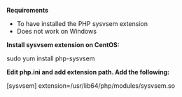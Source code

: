 
**Requirements**

- To have installed the PHP sysvsem extension
- Does not work on Windows

**Install sysvsem extension on CentOS:**

sudo yum install php-sysvsem

**Edit php.ini and add extension path. Add the following:**

[sysvsem]
extension=/usr/lib64/php/modules/sysvsem.so
